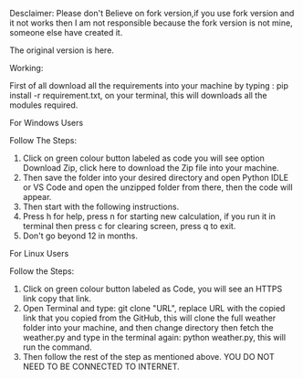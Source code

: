 Desclaimer: Please don't Believe on fork version,if you use fork version and it not works then I am not responsible because the fork version is not mine, someone else have created it.

The original version is here.

Working:

First of all download all the requirements into your machine by typing : pip install -r requirement.txt, on your terminal, this will downloads all the modules required.

For Windows Users

Follow The Steps:

1. Click on green colour button labeled as code you will see option Download Zip, click here to download the Zip file into your machine.
2. Then save the folder into your desired directory and open Python IDLE or VS Code and open the unzipped folder from there, then the code will appear.
3. Then start with the following instructions.
4. Press h for help, press n for starting new calculation, if you run it in terminal then press c for clearing screen, press q to exit.
5. Don't go beyond 12 in months.

For Linux Users

Follow the Steps:

1. Click on green colour button labeled as Code, you will see an HTTPS link copy that link.
2. Open Terminal and type: git clone "URL", replace URL with the copied link that you copied from the GitHub, this will clone the full weather folder into your machine, and then change directory then fetch the weather.py and type in the terminal again: python weather.py, this will run the command.
3. Then follow the rest of the step as mentioned above.
YOU DO NOT NEED TO BE CONNECTED TO INTERNET.
